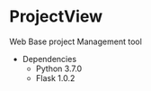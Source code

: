 # ProjectView

Web Base project Management tool

 - Dependencies
    - Python 3.7.0
    - Flask 1.0.2



    

